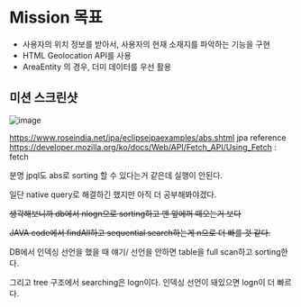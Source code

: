 # Mission 목표
* 사용자의 위치 정보를 받아서, 사용자의 현재 소재지를 파악하는 기능을 구현
* HTML Geolocation API를 사용
* AreaEntity 의 경우, 더미 데이터를 우선 활용
## 미션 스크린샷
![image](https://user-images.githubusercontent.com/80913353/167592952-10ec5352-df65-4b85-827e-c7a84b6f90af.png)


https://www.roseindia.net/jpa/eclipsejpaexamples/abs.shtml jpa reference
https://developer.mozilla.org/ko/docs/Web/API/Fetch_API/Using_Fetch : fetch

분명 jpql도 abs로 sorting 할 수 있다는거 같은데 실행이 안된다.

일단 native query로 해결하긴 했지만 아직 더 공부해봐야겠다.

~~생각해보니까 db에서 nlogn으로 sorting하고 맨 앞에꺼 떼오는거 보다~~

~~JAVA code에서 findAll하고 sequential search하는게 n으로 더 빠를 것 같다.~~

DB에서 인덱싱 선언을 했을 때 얘기/ 선언을 안하면 table을 full scan하고 sorting한다.

그리고 tree 구조에서 searching은 logn이다. 인덱싱 선언이 돼있으면 logn이 더 빠르다.
